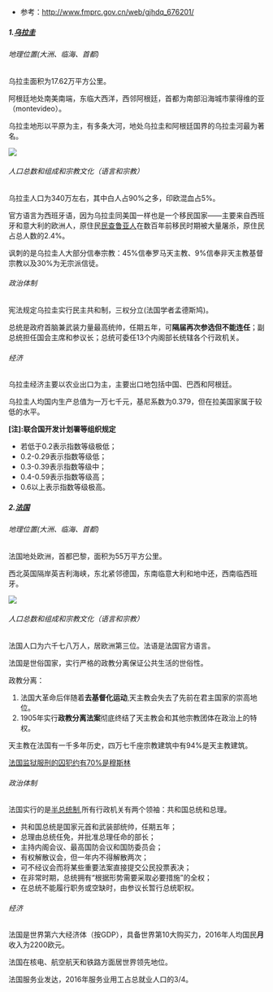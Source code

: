 
- 参考：http://www.fmprc.gov.cn/web/gjhdq_676201/

##### 1.[乌拉圭](http://www.fmprc.gov.cn/chn//gxh/cgb/zcgmzysx/nmz/1206_10/1207/t9593.htm)

###### 地理位置(大洲、临海、首都)

乌拉圭面积为17.62万平方公里。

阿根廷地处南美南端，东临大西洋，西邻阿根廷，首都为南部沿海城市蒙得维的亚（montevideo）。

乌拉圭地形以平原为主，有多条大河，地处乌拉圭和阿根廷国界的乌拉圭河最为著名。

![](https://wx2.sinaimg.cn/mw690/006Xp67Kgy1ft0f9yz4fdj31420k4thv.jpg)


###### 人口总数和组成和宗教文化（语言和宗教）

乌拉圭人口为340万左右，其中白人占90%之多，印欧混血占5%。

官方语言为西班牙语，因为乌拉圭同美国一样也是一个移民国家——主要来自西班牙和意大利的欧洲人，原住民[民查鲁亚人](https://zh.wikipedia.org/w/index.php?title=%E6%9F%A5%E9%AD%AF%E4%BA%9E%E4%BA%BA&action=edit&redlink=1)在数百年前移民时期被大量屠杀，原住民占总人数的2.4%。

讽刺的是乌拉圭人大部分信奉宗教：45%信奉罗马天主教、9%信奉非天主教基督宗教以及30%为无宗派信徒。

###### 政治体制

宪法规定乌拉圭实行民主共和制，三权分立(法国学者孟德斯鸠)。

总统是政府首脑兼武装力量最高统帅，任期五年，可**隔届再次参选但不能连任**；副总统担任国会主席和参议长；总统可委任13个内阁部长统辖各个行政机关。

###### 经济

乌拉圭经济主要以农业出口为主，主要出口地包括中国、巴西和阿根廷。

乌拉圭人均国内生产总值为一万七千元，基尼系数为0.379，但在拉美国家属于较低的水平。

**[注]:联合国开发计划署等组织规定**

- 若低于0.2表示指数等级极低；
- 0.2-0.29表示指数等级低；
- 0.3-0.39表示指数等级中；
- 0.4-0.59表示指数等级高；
- 0.6以上表示指数等级极高。




##### 2.[法国](http://www.fmprc.gov.cn/web/gjhdq_676201/gj_676203/oz_678770/1206_679134/1206x0_679136/)

###### 地理位置(大洲、临海、首都)

法国地处欧洲，首都巴黎，面积为55万平方公里。

西北英国隔岸英吉利海峡，东北紧邻德国，东南临意大利和地中还，西南临西班牙。

![](https://wx1.sinaimg.cn/mw1024/006Xp67Kgy1ft0gbq9xq9j30su0p64a2.jpg)

###### 人口总数和组成和宗教文化（语言和宗教）

法国人口为六千七八万人，居欧洲第三位。法语是法国官方语言。

法国是世俗国家，实行严格的政教分离保证公共生活的世俗性。

政教分离：
1. 法国大革命后伴随着**去基督化运动**,天主教会失去了先前在君主国家的崇高地位。
2. 1905年实行**政教分离法案**彻底终结了天主教会和其他宗教团体在政治上的特权。

天主教在法国有一千多年历史，四万七千座宗教建筑中有94%是天主教建筑。

[法国监狱服刑的囚犯约有70%是穆斯林](https://zh.wikipedia.org/wiki/%E6%B3%95%E5%9B%BD#%E4%BA%BA%E5%8F%A3)

###### 政治体制

法国实行的是[半总统制](https://baike.baidu.com/item/%E5%8D%8A%E6%80%BB%E7%BB%9F%E5%88%B6/7415060?fr=aladdin),所有行政机关有两个领袖：共和国总统和总理。

- 共和国总统是国家元首和武装部统帅，任期五年；
- 总理由总统任免，并批准总理任命的部长；
- 主持内阁会议、最高国防会议和国防委员会；
- 有权解散议会，但一年内不得解散两次；
- 可不经议会而将某些重要法案直接提交公民投票表决；
- 在非常时期，总统拥有“根据形势需要采取必要措施”的全权；
- 在总统不能履行职务或空缺时，由参议长暂行总统职权。

###### 经济

法国是世界第六大经济体（按GDP），具备世界第10大购买力，2016年人均国民**月**收入为2200欧元。

法国在核电、航空航天和铁路方面居世界领先地位。

法国服务业发达，2016年服务业用工占总就业人口的3/4。
